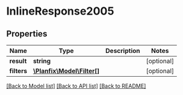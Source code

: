 # InlineResponse2005

## Properties
Name | Type | Description | Notes
------------ | ------------- | ------------- | -------------
**result** | **string** |  | [optional] 
**filters** | [**\Planfix\Model\Filter[]**](Filter.md) |  | [optional] 

[[Back to Model list]](../../README.md#documentation-for-models) [[Back to API list]](../../README.md#documentation-for-api-endpoints) [[Back to README]](../../README.md)

